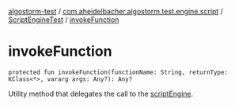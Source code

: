[algostorm-test](../../index.md) / [com.aheidelbacher.algostorm.test.engine.script](../index.md) / [ScriptEngineTest](index.md) / [invokeFunction](.)

# invokeFunction

`protected fun invokeFunction(functionName: String, returnType: KClass<*>, vararg args: Any?): Any?`

Utility method that delegates the call to the [scriptEngine](script-engine.md).

